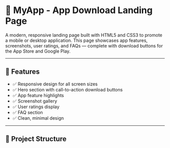 # 📱 MyApp - App Download Landing Page

A modern, responsive landing page built with HTML5 and CSS3 to promote a mobile or desktop application. This page showcases app features, screenshots, user ratings, and FAQs — complete with download buttons for the App Store and Google Play.

---

## 🚀 Features

- ✅ Responsive design for all screen sizes
- ✅ Hero section with call-to-action download buttons
- ✅ App feature highlights
- ✅ Screenshot gallery
- ✅ User ratings display
- ✅ FAQ section
- ✅ Clean, minimal design

---

## 📁 Project Structure

